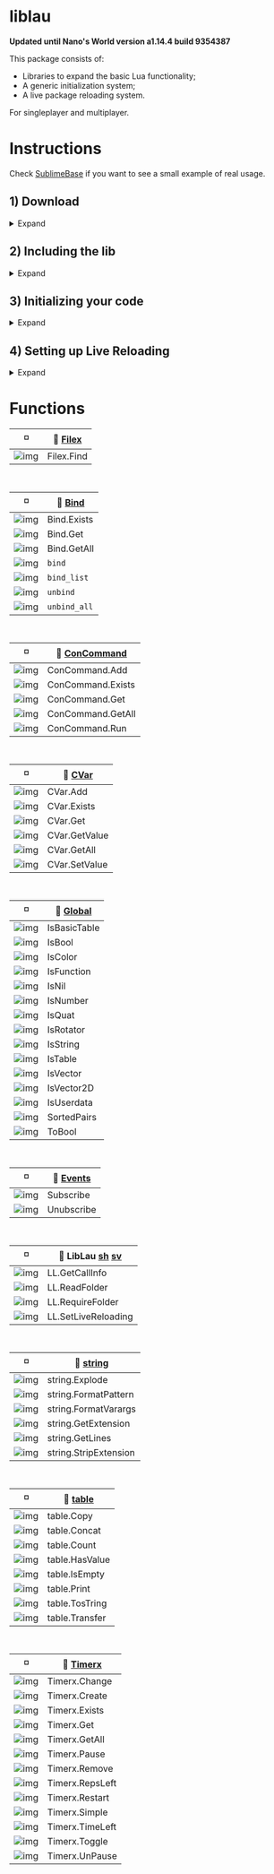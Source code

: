 # liblau

**Updated until Nano's World version a1.14.4 build 9354387**

This package consists of:

  - Libraries to expand the basic Lua functionality;
  - A generic initialization system;
  - A live package reloading system.

For singleplayer and multiplayer.

# Instructions

Check [SublimeBase](https://github.com/Xalalau/SublimeBase) if you want to see a small example of real usage.

## 1) Download

<details>
<summary>Expand</summary><p>
Clone or download the lib, place it in your server Packages directory and rename the folder to "liblau".

```sh
git clone https://github.com/Xalalau/liblau.git
```

![image](https://user-images.githubusercontent.com/5098527/187351046-dc71d025-12ba-4882-9ae1-596449e5dc9c.png)
</p></details>

## 2) Including the lib

<details>
<summary>Expand</summary><p>
Just include the code in another package like this:

1. Choose a package or create a new one, like ``Packages/MyPack``
1. Open or create and open ``Packages/MyPack/Shared/Index.lua``
1. Write ``Call Package.RequirePackage("liblau")`` at the top of the file and save it

![image](https://user-images.githubusercontent.com/5098527/187350946-5ccfff73-af29-4b9f-a263-9a47950af288.png)

At this point all liblau's functions are already accessible on your package. Check the console after reloading the packages/game:

![image](https://user-images.githubusercontent.com/5098527/187351831-33861c2a-538f-460e-8acf-9c31f3719194.png)

</p></details>

## 3) Initializing your code

<details>
<summary>Expand</summary><p>
You can simply write your code as usual, but if you want to give a try there's a included loading system that's pretty straight forward.

All you need to do is set up your file structure following this logic:
> - /Server/Lib1.lua
> - /Server/Subfolder/ICanSafelyAccessLib1GlobalVariables.lua
> - /Server/Subfolder/Zz_ImTheLastFileBecauseOfTheAlphabeticalOrder.lua

E.g.

![image](https://user-images.githubusercontent.com/5098527/187353323-7e503e2c-4ac8-47f9-8518-a4c4b65f8c09.png)

And add this line to Index.lua (in this case on the server):
> LL.RequireScope(Package.GetFiles())

![image](https://user-images.githubusercontent.com/5098527/187357591-f0aaf426-f537-460a-8101-055d5e768b8a.png)

That's it! Reload the packages/game and check the console:

![image](https://user-images.githubusercontent.com/5098527/187355045-605ca08e-ad10-48b5-bc81-7bd4a68f28a1.png)

You can also set up a folder structure like this:
> - Packages/MyPack/Shared/IncludeMe
> - Packages/MyPack/Shared/IgnoreMe

And selectively load it (in this case on the Index.lua from the shared scope):
> LL.RequireFolder("IncludeMe", Package.GetFiles())
</p></details>

## 4) Setting up Live Reloading

<details>
<summary>Expand</summary><p>
To facilitate development you can configure some folders to reload the packages if any file inside them is updated. This procedure is always set up on the server side.

1. Choose a folder like ``Scope/MyAddon``. e.g _Client/FlyingCars_
1. Open or create and open ``Server/Index.lua``
1. Call ``LL.SetLiveReloading("Client", "MyAddon", Package.GetFiles())``. e.g _LL.SetLiveReloading("Client", "FlyingCars", Package.GetFiles())_

The available scope options are "Shared", "Server", "Client" and "All". "All" is a shortcut to configure all the scopes at once.

E.g.

![image](https://user-images.githubusercontent.com/5098527/187356233-0ad2bd5e-f267-425d-835e-79784460791a.png)

![image](https://user-images.githubusercontent.com/5098527/187356453-31a43243-2020-4974-a54d-1effdb6444bb.png)

</p></details>

# Functions

<!---
  Shared: https://i.imgur.com/jsK5p2b.png
  Server: https://i.imgur.com/0QDsDU6.png
  Client: https://i.imgur.com/NTaK5Vd.png

  Shared Command: https://i.imgur.com/sNwqGrO.png
  Server Command: https://i.imgur.com/18cor6U.png
  Client Command: https://i.imgur.com/DEGvkBi.png
 --->

:white_medium_small_square: | 🔗 [Filex](https://github.com/Xalalau/liblau/blob/master/Shared/libs/sub/Filex.lua)
------------ | -------------
![img](https://i.imgur.com/jsK5p2b.png) | Filex.Find

<br/>

:white_medium_small_square: | 🔗 [Bind](https://github.com/Xalalau/liblau/blob/master/Client/libs/Bind.lua)
------------ | -------------
![img](https://i.imgur.com/NTaK5Vd.png) | Bind.Exists
![img](https://i.imgur.com/NTaK5Vd.png) | Bind.Get
![img](https://i.imgur.com/NTaK5Vd.png) | Bind.GetAll
![img](https://i.imgur.com/DEGvkBi.png) | ```bind```
![img](https://i.imgur.com/DEGvkBi.png) | ```bind_list```
![img](https://i.imgur.com/DEGvkBi.png) | ```unbind```
![img](https://i.imgur.com/DEGvkBi.png) | ```unbind_all```

<br/>

:white_medium_small_square: | 🔗 [ConCommand](https://github.com/Xalalau/liblau/blob/master/Shared/libs/sub/ConCommand.lua)
------------ | -------------
![img](https://i.imgur.com/jsK5p2b.png) | ConCommand.Add
![img](https://i.imgur.com/jsK5p2b.png) | ConCommand.Exists
![img](https://i.imgur.com/jsK5p2b.png) | ConCommand.Get
![img](https://i.imgur.com/jsK5p2b.png) | ConCommand.GetAll
![img](https://i.imgur.com/jsK5p2b.png) | ConCommand.Run

<br/>

:white_medium_small_square: | 🔗 [CVar](https://github.com/Xalalau/liblau/blob/master/Shared/libs/sub/CVar.lua)
------------ | -------------
![img](https://i.imgur.com/jsK5p2b.png) | CVar.Add
![img](https://i.imgur.com/jsK5p2b.png) | CVar.Exists
![img](https://i.imgur.com/jsK5p2b.png) | CVar.Get
![img](https://i.imgur.com/jsK5p2b.png) | CVar.GetValue
![img](https://i.imgur.com/jsK5p2b.png) | CVar.GetAll
![img](https://i.imgur.com/jsK5p2b.png) | CVar.SetValue

<br/>

:white_medium_small_square: | 🔗 [Global](https://github.com/Xalalau/liblau/blob/master/Shared/libs/global.lua)
------------ | -------------
![img](https://i.imgur.com/jsK5p2b.png) | IsBasicTable
![img](https://i.imgur.com/jsK5p2b.png) | IsBool
![img](https://i.imgur.com/jsK5p2b.png) | IsColor
![img](https://i.imgur.com/jsK5p2b.png) | IsFunction
![img](https://i.imgur.com/jsK5p2b.png) | IsNil
![img](https://i.imgur.com/jsK5p2b.png) | IsNumber
![img](https://i.imgur.com/jsK5p2b.png) | IsQuat
![img](https://i.imgur.com/jsK5p2b.png) | IsRotator
![img](https://i.imgur.com/jsK5p2b.png) | IsString
![img](https://i.imgur.com/jsK5p2b.png) | IsTable
![img](https://i.imgur.com/jsK5p2b.png) | IsVector
![img](https://i.imgur.com/jsK5p2b.png) | IsVector2D
![img](https://i.imgur.com/jsK5p2b.png) | IsUserdata
![img](https://i.imgur.com/jsK5p2b.png) | SortedPairs
![img](https://i.imgur.com/jsK5p2b.png) | ToBool

<br/>

:white_medium_small_square: | 🔗 [Events](https://github.com/Xalalau/liblau/blob/master/Shared/libs/events.lua)
------------ | -------------
![img](https://i.imgur.com/jsK5p2b.png) | Subscribe
![img](https://i.imgur.com/jsK5p2b.png) | Unubscribe

<br/>

:white_medium_small_square: | 🔗 LibLau [sh](https://github.com/Xalalau/liblau/blob/master/Shared/Index.lua) [sv](https://github.com/Xalalau/liblau/blob/master/Server/Index.lua)
------------ | -------------
![img](https://i.imgur.com/jsK5p2b.png) | LL.GetCallInfo
![img](https://i.imgur.com/jsK5p2b.png) | LL.ReadFolder
![img](https://i.imgur.com/jsK5p2b.png) | LL.RequireFolder
![img](https://i.imgur.com/0QDsDU6.png) | LL.SetLiveReloading

<br/>

:white_medium_small_square: | 🔗 [string](https://github.com/Xalalau/liblau/blob/master/Shared/libs/sub/string.lua)
------------ | -------------
![img](https://i.imgur.com/jsK5p2b.png) | string.Explode
![img](https://i.imgur.com/jsK5p2b.png) | string.FormatPattern
![img](https://i.imgur.com/jsK5p2b.png) | string.FormatVarargs
![img](https://i.imgur.com/jsK5p2b.png) | string.GetExtension
![img](https://i.imgur.com/jsK5p2b.png) | string.GetLines
![img](https://i.imgur.com/jsK5p2b.png) | string.StripExtension

<br/>

:white_medium_small_square: | 🔗 [table](https://github.com/Xalalau/liblau/blob/master/Shared/libs/sub/table.lua)
------------ | -------------
![img](https://i.imgur.com/jsK5p2b.png) | table.Copy
![img](https://i.imgur.com/jsK5p2b.png) | table.Concat
![img](https://i.imgur.com/jsK5p2b.png) | table.Count
![img](https://i.imgur.com/jsK5p2b.png) | table.HasValue
![img](https://i.imgur.com/jsK5p2b.png) | table.IsEmpty
![img](https://i.imgur.com/jsK5p2b.png) | table.Print
![img](https://i.imgur.com/jsK5p2b.png) | table.TosTring
![img](https://i.imgur.com/jsK5p2b.png) | table.Transfer

<br/>

:white_medium_small_square: | 🔗 [Timerx](https://github.com/Xalalau/liblau/blob/master/Shared/libs/sub/Timerx.lua)
------------ | -------------
![img](https://i.imgur.com/jsK5p2b.png) | Timerx.Change
![img](https://i.imgur.com/jsK5p2b.png) | Timerx.Create
![img](https://i.imgur.com/jsK5p2b.png) | Timerx.Exists
![img](https://i.imgur.com/jsK5p2b.png) | Timerx.Get
![img](https://i.imgur.com/jsK5p2b.png) | Timerx.GetAll
![img](https://i.imgur.com/jsK5p2b.png) | Timerx.Pause
![img](https://i.imgur.com/jsK5p2b.png) | Timerx.Remove
![img](https://i.imgur.com/jsK5p2b.png) | Timerx.RepsLeft
![img](https://i.imgur.com/jsK5p2b.png) | Timerx.Restart
![img](https://i.imgur.com/jsK5p2b.png) | Timerx.Simple
![img](https://i.imgur.com/jsK5p2b.png) | Timerx.TimeLeft
![img](https://i.imgur.com/jsK5p2b.png) | Timerx.Toggle
![img](https://i.imgur.com/jsK5p2b.png) | Timerx.UnPause
